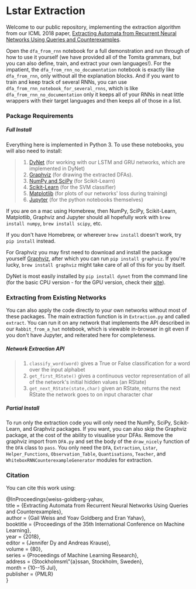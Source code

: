 # Lstar Extraction
Welcome to our public repository, implementing the extraction algorithm from our ICML 2018 paper, [Extracting Automata from Recurrent Neural Networks Using Queries and Counterexamples](https://arxiv.org/abs/1711.09576). 

Open the `dfa_from_rnn` notebook for a full demonstration and run through of how to use it yourself (we have provided all of the Tomita grammars, but you can also define, train, and extract your own languages!). For the impatient, the `dfa_from_rnn_no_documentation` notebook is exactly like `dfa_from_rnn`, only without all the explanation blocks. And if you want to train and keep track of several RNNs, you can use `dfa_from_rnn_notebook_for_several_rnns`, which is like `dfa_from_rnn_no_documentation` only it keeps all of your RNNs in neat little wrappers with their target languages and then keeps all of those in a list.

### Package Requirements
##### Full Install
Everything here is implemented in Python 3. To use these notebooks, you will also need to install:

>1. [DyNet](http://dynet.readthedocs.io/en/latest/python.html) (for working with our LSTM and GRU networks, which are implemented in DyNet) 
>2. [Graphviz](http://graphviz.readthedocs.io/en/stable/manual.html#installation) (for drawing the extracted DFAs). 
>3. [NumPy and SciPy](https://scipy.org/install.html) (for Scikit-Learn)
>4. [Scikit-Learn](http://scikit-learn.org/stable/install.html) (for the SVM classifier)
>5. [Matplotlib](https://matplotlib.org/users/installing.html) (for plots of our networks' loss during training)
>6. [Jupyter](http://jupyter.readthedocs.io/en/latest/install.html) (for the python notebooks themselves)

If you are on a mac using Homebrew, then NumPy, SciPy, Scikit-Learn, Matplotlib, Graphviz and Jupyter should all hopefully work with `brew install numpy`, `brew install scipy`, etc. 

If you don't have Homebrew, or wherever `brew install` doesn't work, try `pip install` instead. 

For Graphviz you may first need to download and install the package yourself [Graphviz](https://www.graphviz.org/download/), after which you can run `pip install graphviz`. If you're lucky, `brew install graphviz` might take care of all of this for you by itself.

DyNet is most easily installed by `pip install dynet` from the command line (for the basic CPU version - for the GPU version, check their [site](http://dynet.readthedocs.io/en/latest/python.html)). 

### Extracting from Existing Networks
You can also apply the code directly to your own networks without most of these packages. The main extraction function is in `Extraction.py` and called `extract`. You can run it on any network that implements the API described in our `Rabbit_from_a_hat` notebook, which is viewable in-browser in git even if you don't have Jupyter, and reiterated here for completeness.
##### Network Extraction API
>1. `classify_word(word)`       gives a True or False classification for a word over the input alphabet
>2. `get_first_RState()`        gives a continuous vector representation of all of the network's initial hidden values (an RState)
>3. `get_next_RState(state,char)`    given an RState, returns the next RState the network goes to on input character char

##### Partial Install
To run only the extraction code you will only need the NumPy, SciPy, Scikit-Learn, and Graphviz packages. If you want, you can also skip the Graphviz package, at the cost of the ability to visualise your DFAs. Remove the graphviz import from `DFA.py` and set the body of the `draw_nicely` function of the `DFA` class to `pass`. You only need the `DFA`, `Extraction`, `Lstar`, `Helper_Functions`, `Observation_Table`, `Quantisations`, `Teacher`, and `WhiteboxRNNCounterexampleGenerator` modules for extraction.




### Citation
You can cite this work using:

@InProceedings{weiss-goldberg-yahav,  
  title = 	 {Extracting Automata from Recurrent Neural Networks Using Queries and Counterexamples},  
  author = 	 {Gail Weiss and Yoav Goldberg and Eran Yahav},  
  booktitle = 	 {Proceedings of the 35th International Conference on Machine Learning},  
  year = 	 {2018},  
  editor = 	 {Jennifer Dy and Andreas Krause},  
  volume = 	 {80},  
  series = 	 {Proceedings of Machine Learning Research},  
  address = 	 {Stockholmsm\\"{a}ssan, Stockholm, Sweden},  
  month = 	 {10--15 Jul},  
  publisher = 	 {PMLR}  
}

